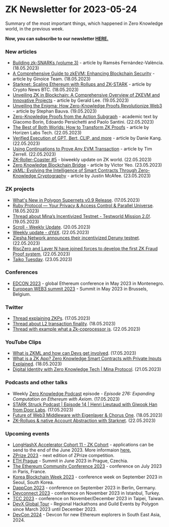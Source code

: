 # ZK Newsletter for 2023-05-24
Summary of the most important things, which happened in Zero Knowledge world, in the previous week. 

**Now, you can subscribe to our newsletter [HERE.](https://zknewsletter.com/)**

### New articles 
* [Building zk-SNARKs (volume 3)](https://medium.com/iovlabs-innovation-stories/building-zk-snarks-volume-3-7fc6dd0cf903) - article by Ramsès Fernàndez-València. (18.05.2023)
* [A Comprehensive Guide to zkEVM: Enhancing Blockchain Security](https://medium.com/@team_18862/a-comprehensive-guide-to-zkevm-enhancing-blockchain-security-16632457f26d) - article by Ginoice Team. (18.05.2023)
* [Starknet: Scaling Ethereum with Rollups and ZK-STARK](https://cryptonewsbtc.org/2023/05/18/starknet-scaling-ethereum-with-rollups-and-zk-stark/) - article by Crypto News BTC. (18.05.2023)
* [Unveiling ZK in Blockchain: A Comprehensive Overview of ZKEVM and Innovative Projects](https://medium.com/@geraldlee0825/unveiling-zk-in-blockchain-a-comprehensive-overview-of-zkevm-and-innovative-projects-2917420d2253) - article by Gerald Lee. (19.05.2023)
* [Unveiling the Enigma: How Zero-Knowledge Proofs Revolutionize Web3](https://hackernoon.com/unveiling-the-enigma-how-zero-knowledge-proofs-revolutionize-web3) - article by Stephan Bauva. (19.05.2023)
* [Zero-Knowledge Proofs from the Action Subgraph](https://eprint.iacr.org/2023/718.pdf) - academic text by Giacomo Borin, Edoardo Persichetti and Paolo Santini. (22.05.2023)
* [The Best of Both Worlds: How to Transform ZK Proofs](https://medium.com/@horizenlabs-tech/the-best-of-both-worlds-how-to-transform-zk-proofs-951c9b3d3bcd) - article by Horizen Labs Tech. (22.05.2023)
* [Verified Execution of GPT, Bert, CLIP, and more](https://medium.com/@danieldkang/verified-execution-of-gpt-bert-clip-and-more-6acb693fd55f) - article by Danie Kang. (22.05.2023)
* [Using Continuations to Prove Any EVM Transaction](https://www.risczero.com/blog/continuations) - article by Tim Zerrell. (22.05.2023)
* [ZK-Roller-Coaster #5](https://taiko.mirror.xyz/D9hurhYWGpVbFosu8KYsr0FeYcbi4wB0rt67hbXD_zk) - biweekly update on ZK world. (22.05.2023)
* [Zero Knowledge Blockchain Bridge](https://medium.com/@victoryeo-62924/zero-knowledge-blockchain-bridge-c75b3638e8c6) - article by Victor Yeo. (23.05.2023)
* [zkML: Evolving the Intelligence of Smart Contracts Through Zero-Knowledge Cryptography](https://medium.com/1kxnetwork/zkml-evolving-the-intelligence-of-smart-contracts-through-zero-knowledge-cryptography-e6725412bbd1) - article by Justin McAfee. (23.05.2023)

### ZK projects
* [What's New in Polygon Supernets v0.9 Release](https://polygon.technology/blog/whats-new-in-polygon-supernets-v0-9-release). (17.05.2023)
* [Ruby Protocol — Your Privacy & Access Control & Parallel Universe](https://medium.com/@rubyprotocol/ruby-protocol-your-privacy-access-control-parallel-universe-3c7ebe95b5e7). (18.05.2023)
* [Thread about Mina’s Incentivized Testnet - Testworld Mission 2.0!](https://twitter.com/MinaProtocol/status/1659596504628183047). (19.05.2023)
* [Scroll - Weekly Update](https://twitter.com/Scroll_ZKP/status/1659693797960450048). (20.05.2023)
* [Weekly update - dYdX](https://twitter.com/dydxfoundation/status/1660707592899797011). (22.05.2023)
* [Ziesha Network announces their incentivized Deruny testnet](https://twitter.com/ZieshaNetwork/status/1660585275712585731). (22.05.2023)
* [RiscZero and Layer N have joined forces to develop the first ZK Fraud Proof system,](https://twitter.com/RiscZero/status/1660712143032041472) (22.05.2023)
* [Taiko Tuesday](https://twitter.com/umededoteth/status/1661054599007191040). (23.05.2023)

### Conferences
* [EDCON 2023](https://www.edcon.io/) - global Ethereum conference in May 2023 in Montenegro. 
* [European WEB3 summit 2023](https://www.web3eurosummit.eu/) - Summit in May 2023 in Brussels, Belgium.

### Twitter
* [Thread explaining ZKPs](https://twitter.com/CryptoKoryo/status/1658772876504252417). (17.05.2023)
* [Thread about L2 transaction finality](https://twitter.com/bkiepuszewski/status/1659296086945591310). (18.05.2023)
* [Thread with example what a Zk-coprocessor is](https://twitter.com/0xevevm/status/1660641995126370304). (22.05.2023)

### YouTube Clips
* [What is ZKML and how can Devs get involved](https://www.youtube.com/watch?v=GYWkRIZeANE). (17.05.2023)
* [What is a ZK App? Zero Knowledge Smart Contracts with Private Inputs Explained](https://www.youtube.com/watch?v=yuZtro_iGSI). (18.05.2023)
* [Digital Identity with Zero Knowledge Tech | Mina Protocol](https://www.youtube.com/watch?v=2HlPljlOD2c). (21.05.2023) 

### Podcasts and other talks
* Weekly [Zero Knowledge Podcast](https://zeroknowledge.fm/276-2/) episode - *Episode 276: Expanding Computation on Ethereum with Axiom*. (17.05.2023) 
* [STARK Struck Podcast | Episode 14 | Henri Lieutaud with Giwook Han from Door Labs](https://www.youtube.com/watch?v=sUkAVqerTZo). (17.05.2023)
* [Future of Web3 Middleware with Eigenlayer & Chorus One](https://twitter.com/gelatonetwork/status/1659226833760448514). (18.05.2023)
* [ZK-Rollups & native Account Abstraction with Starknet](https://twitter.com/AlchemyPlatform/status/1660668455862042625). (22.05.2023)

### Upcoming events
* [LongHashX Accelerator Cohort 11 - ZK Cohort](https://longhashventures.typeform.com/ZKCohort?typeform-source=t.co) - applications can be send to the end of the June 2023. More informaion [here.](https://www.longhash.vc/accelerator/zk-accelerator/)
* [ZPrize 2023](https://www.zprize.io/blog/announcing-zprize-2023) - next edition of ZPrize competition.
* [ETH Prague](https://ethprague.com/) - Summit in June 2023 in Prague, Czechia.
* [The Ethereum Community Conference 2023](https://www.ethcc.io/) - conference on July 2023 in Paris, France.
* [Korea Blockchain Week 2023](https://koreablockchainweek.com/) - conference week on September 2023 in Seoul, South Korea. 
* [DappCon 2023](https://www.dappcon.io/#about) - conference on September 2023 in Berlin, Germany.
* [Devconnect 2023](https://devconnect.org/) - conference on November 2023 in Istanbul, Turkey.
* [TCC 2023](https://tcc.iacr.org/2023/) - conference on November/December 2023 in Taipei, Taiwan.
* [DevX Global Tour](https://polygon.technology/blog/polygon-labs-announces-devx-global-tour) - Regional Hackathons and Guild Events by Polygon since March 2023 until December 2023.
* [DevCon 2024](https://devcon.org/) - Devcon for new Ethereum explorers in South East Asia, 2024.
